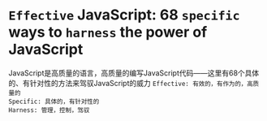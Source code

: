 # `Effective` JavaScript: 68 `specific` ways to `harness` the power of JavaScript
JavaScript是高质量的语言，高质量的编写JavaScript代码——这里有68个具体的、有针对性的方法来驾驭JavaScript的威力
`Effective: 有效的，有作为的，高质量的`  
`Specific: 具体的，有针对性的`  
`Harness: 管理，控制，驾驭` 
